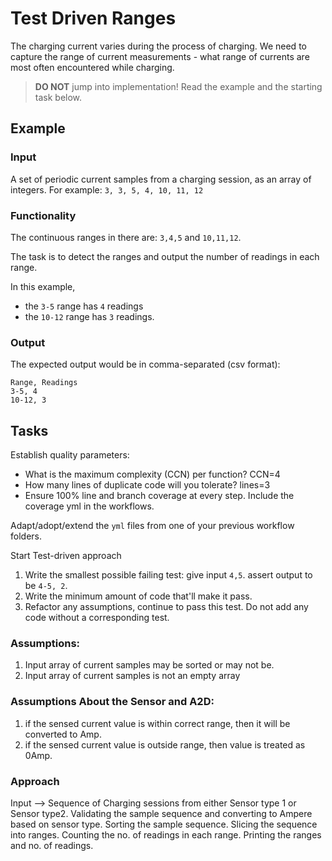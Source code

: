 # Test Driven Ranges

The charging current varies during the process of charging.
We need to capture the range of current measurements -
what range of currents are most often encountered while charging.

> **DO NOT** jump into implementation! Read the example and the starting task below.

## Example

### Input

A set of periodic current samples from a charging session,
as an array of integers. For example:
`3, 3, 5, 4, 10, 11, 12`

### Functionality

The continuous ranges in there are: `3,4,5` and `10,11,12`.

The task is to detect the ranges and
output the number of readings in each range.

In this example,

- the `3-5` range has `4` readings
- the `10-12` range has `3` readings.

### Output

The expected output would be in comma-separated (csv format):

```
Range, Readings
3-5, 4
10-12, 3
```

## Tasks

Establish quality parameters: 

- What is the maximum complexity (CCN) per function? CCN=4
- How many lines of duplicate code will you tolerate? lines=3
- Ensure 100% line and branch coverage at every step. Include the coverage yml in the workflows.

Adapt/adopt/extend the `yml` files from one of your previous workflow folders.

Start Test-driven approach

1. Write the smallest possible failing test: give input `4,5`. assert output to be `4-5, 2`.
1. Write the minimum amount of code that'll make it pass.
1. Refactor any assumptions, continue to pass this test. Do not add any code without a corresponding test.


### Assumptions:
1. Input array of current samples may be sorted or may not be.
2. Input array of current samples is not an empty array


### Assumptions About the Sensor and A2D:
1. if the sensed current value is within correct range, then it will be converted to Amp.
2. if the sensed current value is outside range, then value is treated as 0Amp.

### Approach
Input --> Sequence of Charging sessions from either Sensor type 1 or Sensor type2.
Validating the sample sequence and converting to Ampere based on sensor type.
Sorting the sample sequence.
Slicing the sequence into ranges.
Counting the no. of readings in each range.
Printing the ranges and no. of readings.
